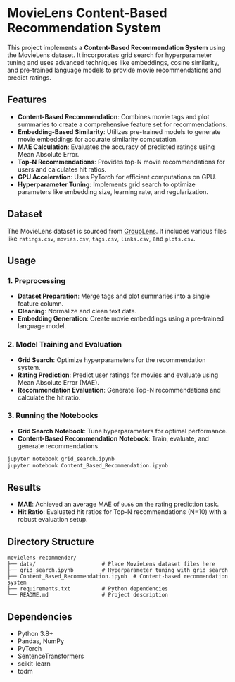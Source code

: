
# MovieLens Content-Based Recommendation System

This project implements a **Content-Based Recommendation System** using the MovieLens dataset. It incorporates grid search for hyperparameter tuning and uses advanced techniques like embeddings, cosine similarity, and pre-trained language models to provide movie recommendations and predict ratings.

## Features
- **Content-Based Recommendation**: Combines movie tags and plot summaries to create a comprehensive feature set for recommendations.
- **Embedding-Based Similarity**: Utilizes pre-trained models to generate movie embeddings for accurate similarity computation.
- **MAE Calculation**: Evaluates the accuracy of predicted ratings using Mean Absolute Error.
- **Top-N Recommendations**: Provides top-N movie recommendations for users and calculates hit ratios.
- **GPU Acceleration**: Uses PyTorch for efficient computations on GPU.
- **Hyperparameter Tuning**: Implements grid search to optimize parameters like embedding size, learning rate, and regularization.

## Dataset
The MovieLens dataset is sourced from [GroupLens](https://grouplens.org/datasets/movielens/latest/). It includes various files like `ratings.csv`, `movies.csv`, `tags.csv`, `links.csv`, and `plots.csv`.

## Usage

### 1. Preprocessing
- **Dataset Preparation**: Merge tags and plot summaries into a single feature column.
- **Cleaning**: Normalize and clean text data.
- **Embedding Generation**: Create movie embeddings using a pre-trained language model.

### 2. Model Training and Evaluation
- **Grid Search**: Optimize hyperparameters for the recommendation system.
- **Rating Prediction**: Predict user ratings for movies and evaluate using Mean Absolute Error (MAE).
- **Recommendation Evaluation**: Generate Top-N recommendations and calculate the hit ratio.

### 3. Running the Notebooks
- **Grid Search Notebook**: Tune hyperparameters for optimal performance.
- **Content-Based Recommendation Notebook**: Train, evaluate, and generate recommendations.

```bash
jupyter notebook grid_search.ipynb
jupyter notebook Content_Based_Recommendation.ipynb
```

## Results
- **MAE**: Achieved an average MAE of `0.66` on the rating prediction task.
- **Hit Ratio**: Evaluated hit ratios for Top-N recommendations (N=10) with a robust evaluation setup.

## Directory Structure
```
movielens-recommender/
├── data/                     # Place MovieLens dataset files here
├── grid_search.ipynb         # Hyperparameter tuning with grid search
├── Content_Based_Recommendation.ipynb  # Content-based recommendation system
├── requirements.txt          # Python dependencies
└── README.md                 # Project description
```

## Dependencies
- Python 3.8+
- Pandas, NumPy
- PyTorch
- SentenceTransformers
- scikit-learn
- tqdm




